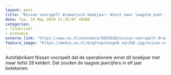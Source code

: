 ```yaml
---
layout: post
title: "Nissan voorspelt dramatisch boekjaar: Winst naar laagste punt in elf jaar"
date: Tue, 14 May 2019 11:25:07 +0200
categories: 
- financieel 
- economie 
externe_link: "https://www.nu.nl/economie/5891028/nissan-voorspelt-dramatisch-boekjaar-winst-naar-laagste-punt-in-elf-jaar.html"
feature_image: "https://media.nu.nl/m/q2txpx5asgn8_sqr256.jpg/nissan-voorspelt-dramatisch-boekjaar-winst-naar-laagste-punt-in-elf-jaar.jpg"
---
```


Autofabrikant Nissan voorspelt dat de operationele winst dit boekjaar met maar liefst 28 keldert. Dat zouden de laagste jaarcijfers in elf jaar betekenen.
